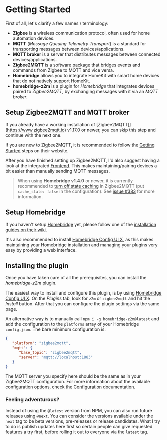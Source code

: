 # Getting Started

First of all, let's clarify a few names / terminology:

* **Zigbee** is a wireless communication protocol, often used for home automation devices.
* **MQTT** (_Message Queuing Telemetry Transport_) is a standard for transporting messages between devices/applications.
* **MQTT broker** is a server that distributes messages between connected devices/applications.
* **Zigbee2MQTT** is a software package that bridges events and commands from Zigbee to MQTT and vice versa.
* **Homebridge** allows you to integrate HomeKit with smart home devices that do not natively support HomeKit.
* **homebridge-z2m** is a plugin for _Homebridge_ that integrates devices paired to _Zigbee2MQTT_, by exchanging messages with it via an _MQTT broker_.

## Setup Zigbee2MQTT and MQTT broker

If you already have a working installation of [Zigbee2MQTT]](https://www.zigbee2mqtt.io) v1.17.0 or newer, you can skip this step and continue with the next one.

If you are new to Zigbee2MQTT, it is recommended to follow the [Getting Started](https://www.zigbee2mqtt.io/guide/getting-started/) steps on their website.

After you have finished setting up Zigbee2MQTT, I'd also suggest having a look at the integrated [Frontend](https://www.zigbee2mqtt.io/guide/configuration/frontend.html). This makes maintaining/pairing devices a bit easier than manually sending MQTT messages.

> When using **Homebridge v1.4.0** or newer, it is currently recommended to [turn off state caching](https://www.zigbee2mqtt.io/guide/configuration/mqtt.html#mqtt-behaviour) in Zigbee2MQTT (put `cache_state: false` in the configuration). See [issue #383](https://github.com/itavero/homebridge-z2m/issues/383) for more information.

## Setup Homebridge

If you haven't setup [Homebridge](https://homebridge.io) yet, please follow one of the [installation guides on their wiki](https://github.com/homebridge/homebridge/wiki).

It's also recommended to install [Homebridge Config UI X](https://www.npmjs.com/package/homebridge-config-ui-x), as this makes maintaining your Homebridge installation and managing your plugins very easy by providing a web interface.

## Installing the plugin

Once you have taken care of all the prerequisites, you can install the _homebridge-z2m_ plugin.

The easiest way to install and configure this plugin, is by using [Homebridge Config UI X](https://www.npmjs.com/package/homebridge-config-ui-x). On the _Plugins_ tab, look for `z2m` or `zigbee2mqtt` and hit the _Install_ button. After that you can configure the plugin settings via the same page.

An alternative way is to manually call `npm i -g homebridge-z2m@latest` and add the configuration to the `platforms` array of your Homebridge `config.json`. The bare minimum configuration is:

```json
{
   "platform": "zigbee2mqtt",
   "mqtt": {
      "base_topic": "zigbee2mqtt",
      "server": "mqtt://localhost:1883"
   }
}
```

The MQTT server you specify here should be the same as in your Zigbee2MQTT configuration. For more information about the available configuration options, check the [Configuration](config.md) documentation.

### Feeling adventurous? 
Instead of using the `@latest` version from NPM, you can also run future releases using `@next`. You can consider the versions available under the `next` tag to be beta versions, pre-releases or release candidates. What I try to do is publish updates here first so certain people can give requested features a try first, before rolling it out to everyone via the `latest` tag.